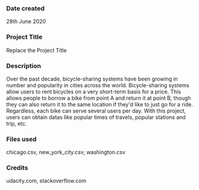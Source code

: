 ### Date created
28th June 2020

### Project Title
Replace the Project Title

### Description
Over the past decade, bicycle-sharing systems have been growing in number and popularity in cities across the world. Bicycle-sharing systems allow users to rent bicycles on a very short-term basis for a price. This allows people to borrow a bike from point A and return it at point B, though they can also return it to the same location if they'd like to just go for a ride. Regardless, each bike can serve several users per day. With this project, users can obtain datas like popular times of travels, popular stations and trip, etc.


### Files used
chicago.csv, new_york_city.csv, washington.csv

### Credits
udacity.com, stackoverflow.com
